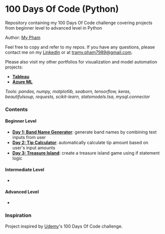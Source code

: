 # 100 Days Of Code (Python)
Repository containing my 100 Days Of Code challenge covering projects from beginner level to advanced level in Python

Author: [My Pham](https://github.com/mypham14)

Feel free to copy and refer to my repos. If you have any questions, please contact me on my [LinkedIn](https://www.linkedin.com/in/mytrapham/) or at tramy.pham7989@gmail.com. 

Please also visit my other portfolios for visualization and model automation projects: 
- [**Tableau**](https://public.tableau.com/profile/my.tra.pham)
- [**Azure ML**](https://gallery.azure.ai/Home/Author?authorid=C64394424E5213619852FA330E95098630EC7C9F58B8E7FE8C2432189A92A3A7&skip=0&categories=%5B%229%22%5D&orderby=trending%20desc&tabtype=2&entityskip=0&collectionskip=0)

*Tools: pandas, numpy, matplotlib, seaborn, tensorflow, keras, beautifulsoup, requests, scikit-learn, statsmodels.tsa, mysql.connector*

### Contents
#### Beginner Level
- [**Day 1: Band Name Generator**](https://github.com/mypham14/band-name-generator): generate band names by combining text inputs from user
- [**Day 2: Tip Calculator**](https://github.com/mypham14/tip-calculator): automatically calculate tip amount based on user's input amounts
- [**Day 3: Treasure Island**](https://github.com/mypham14/treasure-island): create a treasure island game using if statement logic

#### Intermediate Level
-

#### Advanced Level
-

### Inspiration
Project inspired by [Udemy](https://www.udemy.com/course/100-days-of-code/)'s 100 Days Of Code challenge.

